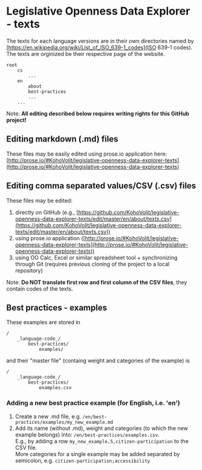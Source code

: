 # Legislative Openness Data Explorer - texts
The texts for each language versions are in their own directories named by [https://en.wikipedia.org/wiki/List_of_ISO_639-1_codes](ISO 639-1 codes). The texts are orginized be their respective page of the website.

	root
    	cs
        	...
        en
        	about
            best-practices
            ...
        ...

Note: **All editing described below requires writing rights for this GitHub project!**

## Editing markdown (.md) files
These files may be easily edited using prose.io application here: [http://prose.io/#KohoVolit/legislative-openness-data-explorer-texts](http://prose.io/#KohoVolit/legislative-openness-data-explorer-texts)

## Editing comma separated values/CSV (.csv) files
These files may be edited:
1. directly on GitHub (e.g., [https://github.com/KohoVolit/legislative-openness-data-explorer-texts/edit/master/en/about/texts.csv](https://github.com/KohoVolit/legislative-openness-data-explorer-texts/edit/master/en/about/texts.csv))  
2. using prose.io application ([http://prose.io/#KohoVolit/legislative-openness-data-explorer-texts](http://prose.io/#KohoVolit/legislative-openness-data-explorer-texts))  
3. using OO Calc, Excel or similar spreadsheet tool + synchronizing through Git (requires previous cloning of the project to a local repository)

Note: **Do NOT translate first row and first column of the CSV files**, they contain codes of the texts.

## Best practices - examples
These examples are stored in
	
    /
    	_language-code_/
        	best-practices/
        		examples/
            
and their "master file" (containg weight and categories of the example) is

	/
    	_language-code_/
        	best-practices/
            	examples.csv

### Adding a new best practice example (for English, i.e. 'en')
1. Create a new .md file, e.g. `/en/best-practices/examples/my_new_example.md`
2. Add its name (without .md), weight and categories (to which the new example belongs) into: `/en/best-practices/examples.csv`.  
E.g., by adding a row `my_new_example,5,citizen-participation` to the CSV file.  
More categories for a single example may be added separated by semicolon, e.g. `citizen-participation;accessibility`



            	
